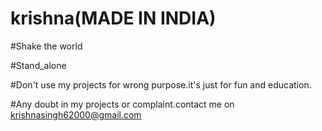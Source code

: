 # krishna(MADE IN INDIA)

#Shake the world

#Stand_alone

#Don't use my projects for wrong purpose.it's just for fun and education.

#Any doubt in my projects or complaint.contact me on krishnasingh62000@gmail.com
